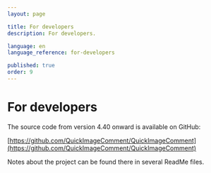 ```yaml
---
layout: page

title: For developers
description: For developers.

language: en
language_reference: for-developers

published: true
order: 9
---
```


# For developers

The source code from version 4.40 onward is available on GitHub:

[https://github.com/QuickImageComment/QuickImageComment](https://github.com/QuickImageComment/QuickImageComment)

Notes about the project can be found there in several ReadMe files.